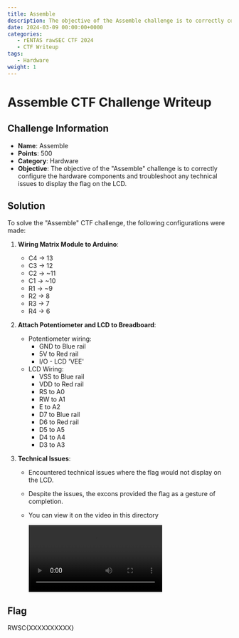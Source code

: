 ```yaml
---
title: Assemble
description: The objective of the Assemble challenge is to correctly configure the hardware components and troubleshoot any technical issues to display the flag on the LCD.
date: 2024-03-09 00:00:00+0000
categories:
   - rENTAS rawSEC CTF 2024
   - CTF Writeup
tags:
   - Hardware
weight: 1     
---
```

# Assemble CTF Challenge Writeup

## Challenge Information
- **Name**: Assemble
- **Points**: 500
- **Category**: Hardware
- **Objective**: The objective of the "Assemble" challenge is to correctly configure the hardware components and troubleshoot any technical issues to display the flag on the LCD.

## Solution
To solve the "Assemble" CTF challenge, the following configurations were made:

1. **Wiring Matrix Module to Arduino**:
   - C4 -> 13
   - C3 -> 12
   - C2 -> ~11
   - C1 -> ~10
   - R1 -> ~9
   - R2 -> 8
   - R3 -> 7
   - R4 -> 6

2. **Attach Potentiometer and LCD to Breadboard**:
   - Potentiometer wiring:
     - GND to Blue rail
     - 5V to Red rail
     - I/O - LCD 'VEE'
   - LCD Wiring:
     - VSS to Blue rail
     - VDD to Red rail
     - RS to A0
     - RW to A1
     - E to A2
     - D7 to Blue rail
     - D6 to Red rail
     - D5 to A5
     - D4 to A4
     - D3 to A3

3. **Technical Issues**:
   - Encountered technical issues where the flag would not display on the LCD.
   - Despite the issues, the excons provided the flag as a gesture of completion.
   - You can view it on the video in this directory

        <video controls src="technical issues.mp4" title="Technical Issue"></video>

## Flag
RWSC{XXXXXXXXXX}
